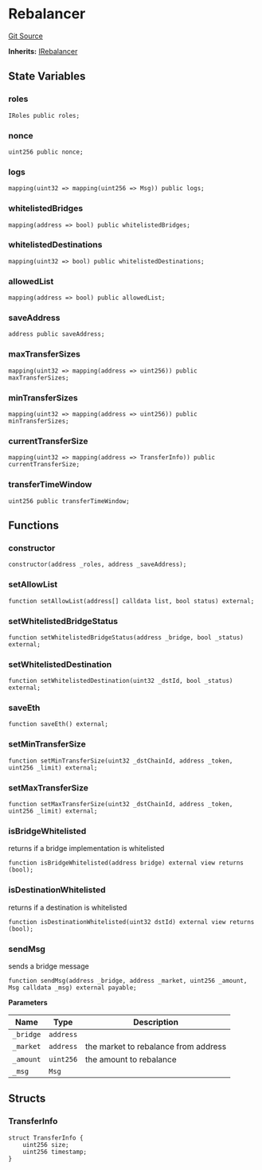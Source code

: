 # Rebalancer
[Git Source](https://github.com/malda-protocol/malda-lending/blob/157d7bccdcadcb7388d89b00ec47106a82e67e78/src\rebalancer\Rebalancer.sol)

**Inherits:**
[IRebalancer](/src\interfaces\IRebalancer.sol\interface.IRebalancer.md)


## State Variables
### roles

```solidity
IRoles public roles;
```


### nonce

```solidity
uint256 public nonce;
```


### logs

```solidity
mapping(uint32 => mapping(uint256 => Msg)) public logs;
```


### whitelistedBridges

```solidity
mapping(address => bool) public whitelistedBridges;
```


### whitelistedDestinations

```solidity
mapping(uint32 => bool) public whitelistedDestinations;
```


### allowedList

```solidity
mapping(address => bool) public allowedList;
```


### saveAddress

```solidity
address public saveAddress;
```


### maxTransferSizes

```solidity
mapping(uint32 => mapping(address => uint256)) public maxTransferSizes;
```


### minTransferSizes

```solidity
mapping(uint32 => mapping(address => uint256)) public minTransferSizes;
```


### currentTransferSize

```solidity
mapping(uint32 => mapping(address => TransferInfo)) public currentTransferSize;
```


### transferTimeWindow

```solidity
uint256 public transferTimeWindow;
```


## Functions
### constructor


```solidity
constructor(address _roles, address _saveAddress);
```

### setAllowList


```solidity
function setAllowList(address[] calldata list, bool status) external;
```

### setWhitelistedBridgeStatus


```solidity
function setWhitelistedBridgeStatus(address _bridge, bool _status) external;
```

### setWhitelistedDestination


```solidity
function setWhitelistedDestination(uint32 _dstId, bool _status) external;
```

### saveEth


```solidity
function saveEth() external;
```

### setMinTransferSize


```solidity
function setMinTransferSize(uint32 _dstChainId, address _token, uint256 _limit) external;
```

### setMaxTransferSize


```solidity
function setMaxTransferSize(uint32 _dstChainId, address _token, uint256 _limit) external;
```

### isBridgeWhitelisted

returns if a bridge implementation is whitelisted


```solidity
function isBridgeWhitelisted(address bridge) external view returns (bool);
```

### isDestinationWhitelisted

returns if a destination is whitelisted


```solidity
function isDestinationWhitelisted(uint32 dstId) external view returns (bool);
```

### sendMsg

sends a bridge message


```solidity
function sendMsg(address _bridge, address _market, uint256 _amount, Msg calldata _msg) external payable;
```
**Parameters**

|Name|Type|Description|
|----|----|-----------|
|`_bridge`|`address`||
|`_market`|`address`|the market to rebalance from address|
|`_amount`|`uint256`|the amount to rebalance|
|`_msg`|`Msg`||


## Structs
### TransferInfo

```solidity
struct TransferInfo {
    uint256 size;
    uint256 timestamp;
}
```

